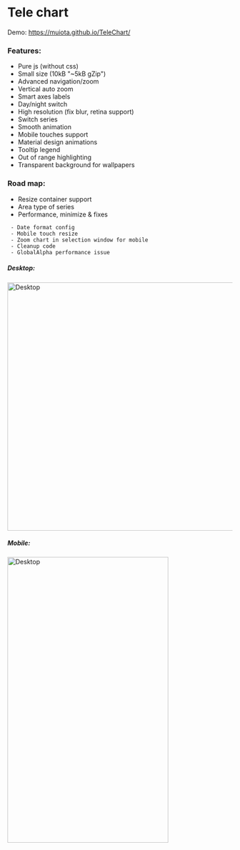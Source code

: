 ﻿Tele chart
====================
Demo: https://muiota.github.io/TeleChart/

### Features:
 - Pure js (without css)
 - Small size (10kB "~5kB gZip") 
 - Advanced navigation/zoom
 - Vertical auto zoom
 - Smart axes labels
 - Day/night switch
 - High resolution (fix blur, retina support)
 - Switch series
 - Smooth animation
 - Mobile touches support
 - Material design animations
 - Tooltip legend
 - Out of range highlighting
 - Transparent background for wallpapers
  
### Road map:

- Resize container support 
- Area type of series 
- Performance, minimize & fixes
```` 
 - Date format config
 - Mobile touch resize
 - Zoom chart in selection window for mobile 
 - Cleanup code 
 - GlobalAlpha performance issue
````
##### Desktop:
<img src="https://i.imgur.com/D1GVf9l.png?raw=true" alt="Desktop" width="998" height="556">

##### Mobile:
<img src="https://i.imgur.com/QB5HBHw.jpg?raw=true" alt="Desktop" width="360" height="640">
